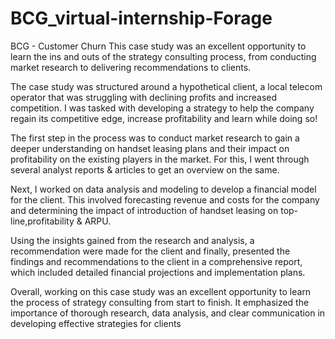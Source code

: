 # BCG_virtual-internship-Forage
BCG - Customer Churn
This case study was an excellent opportunity to learn the ins and outs of the strategy consulting process, from conducting market research to delivering recommendations to clients.

The case study was structured around a hypothetical client, a local telecom operator that was struggling with declining profits and increased competition. I was tasked with developing a strategy to help the company regain its competitive edge, increase profitability and learn while doing so!

The first step in the process was to conduct market research to gain a deeper understanding on handset leasing plans and their impact on profitability on the existing players in the market. For this, I went through several analyst reports & articles to get an overview on the same.

Next, I worked on data analysis and modeling to develop a financial model for the client. This involved forecasting revenue and costs for the company and determining the impact of introduction of handset leasing on top-line,profitability & ARPU.

Using the insights gained from the research and analysis, a recommendation were made for the client and finally, presented the findings and recommendations to the client in a comprehensive report, which included detailed financial projections and implementation plans.

Overall, working on this case study was an excellent opportunity to learn the process of strategy consulting from start to finish. It emphasized the importance of thorough research, data analysis, and clear communication in developing effective strategies for clients
